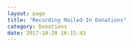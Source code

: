 ```yaml
---
layout: page
title: "Recording Mailed-In Donations"
category: Donations
date: 2017-10-28 16:15:43
---
```



